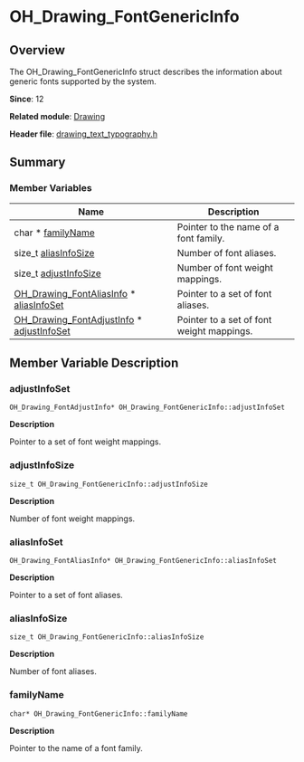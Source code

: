 # OH_Drawing_FontGenericInfo


## Overview

The OH_Drawing_FontGenericInfo struct describes the information about generic fonts supported by the system.

**Since**: 12

**Related module**: [Drawing](_drawing.md)

**Header file**: [drawing_text_typography.h](drawing__text__typography_8h.md)

## Summary


### Member Variables

| Name| Description| 
| -------- | -------- |
| char \* [familyName](#familyname) | Pointer to the name of a font family. | 
| size_t [aliasInfoSize](#aliasinfosize) | Number of font aliases. | 
| size_t [adjustInfoSize](#adjustinfosize) | Number of font weight mappings. | 
| [OH_Drawing_FontAliasInfo](_o_h___drawing___font_alias_info.md) \* [aliasInfoSet](#aliasinfoset) | Pointer to a set of font aliases. | 
| [OH_Drawing_FontAdjustInfo](_o_h___drawing___font_adjust_info.md) \* [adjustInfoSet](#adjustinfoset) | Pointer to a set of font weight mappings. | 


## Member Variable Description


### adjustInfoSet

```
OH_Drawing_FontAdjustInfo* OH_Drawing_FontGenericInfo::adjustInfoSet
```
**Description**

Pointer to a set of font weight mappings.


### adjustInfoSize

```
size_t OH_Drawing_FontGenericInfo::adjustInfoSize
```
**Description**

Number of font weight mappings.


### aliasInfoSet

```
OH_Drawing_FontAliasInfo* OH_Drawing_FontGenericInfo::aliasInfoSet
```
**Description**

Pointer to a set of font aliases.


### aliasInfoSize

```
size_t OH_Drawing_FontGenericInfo::aliasInfoSize
```
**Description**

Number of font aliases.


### familyName

```
char* OH_Drawing_FontGenericInfo::familyName
```
**Description**

Pointer to the name of a font family.
